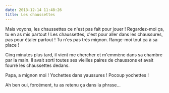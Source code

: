 ```yaml
---
date: 2013-12-14 11:48:26
title: Les chaussettes
---
```


  Mais voyons, les chaussettes ce n'est pas fait pour jouer ! Regardez-moi ça, tu en as mis partout ! Les chaussettes, c'est pour aller dans les chaussures, pas pour étaler partout ! Tu n'es pas très mignon. Range-moi tout ça à sa place !

Cinq minutes plus tard, il vient me chercher et m'emmène dans sa chambre par la main. Il avait sorti toutes ses vieilles paires de chaussons et avait fourré les chaussettes dedans.

  Papa, a mignon moi ! Yochettes dans yaussures ! Pocoup yochettes !

Ah ben oui, forcément, tu as retenu ça dans la phrase...
